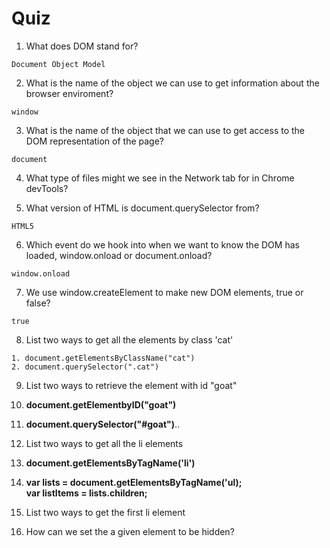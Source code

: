 # Quiz

1. What does DOM stand for?    
```
Document Object Model
```

2. What is the name of the object we can use to get information about the browser enviroment? 
```
window
```

3. What is the name of the object that we can use to get access to the DOM representation of the page? 
```
document
```

4. What type of files might we see in the Network tab for in Chrome devTools?

5. What version of HTML is document.querySelector from? 
```
HTML5
```

6. Which event do we hook into when we want to know the DOM has loaded, window.onload or document.onload? 
```
window.onload
```

7. We use window.createElement to make new DOM elements, true or false? 
```
true
```

8. List two ways to get all the elements by class 'cat'
```
1. document.getElementsByClassName("cat")
2. document.querySelector(".cat")
```
9. List two ways to retrieve the element with id "goat"
 1. **document.getElementbyID("goat")**
 2. **document.querySelector("#goat")**..

10. List two ways to get all the li elements
 1. **document.getElementsByTagName('li')**
 2. **var lists = document.getElementsByTagName('ul);**    
 **var listItems = lists.children;**

11. List two ways to get the first li element

12. How can we set the a given element to be hidden?

